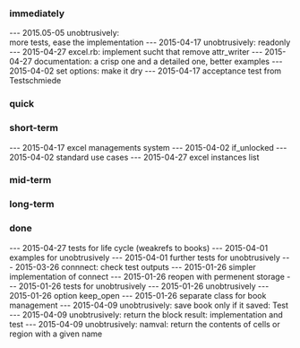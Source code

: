 
### immediately

--- 2015.05-05 unobtrusively:  
               more tests, ease the implementation
--- 2015-04-17 unobtrusively: readonly
--- 2015-04-27 excel.rb: implement sucht that remove attr_writer
--- 2015-04-27 documentation: a crisp one and a detailed one, better examples
--- 2015-04-02 set options: make it dry
--- 2015-04-17 acceptance test from Testschmiede

### quick

### short-term

--- 2015-04-17 excel managements system
--- 2015-04-02 if_unlocked
--- 2015-04-02 standard use cases
--- 2015-04-27 excel instances list

### mid-term

### long-term

### done

--- 2015-04-27 tests for life cycle (weakrefs to books)
--- 2015-04-01 examples for unobtrusively
--- 2015-04-01 further tests for unobtrusively
--- 2015-03-26 connnect: check test outputs
--- 2015-01-26 simpler implementation of connect
--- 2015-01-26 reopen with permenent storage
--- 2015-01-26 tests for unobtrusively 
--- 2015-01-26 unobtrusively 
--- 2015-01-26 option keep_open
--- 2015-01-26 separate class for book management 
--- 2015-04-09 unobtrusively: save book only if it saved: Test
--- 2015-04-09 unobtrusively: return the block result: implementation and test
--- 2015-04-09 unobtrusively: namval: return the contents of cells or region with a given name